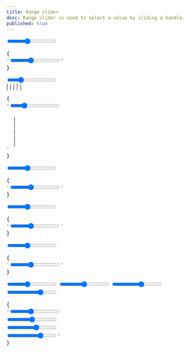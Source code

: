 ```yaml
---
title: Range slider
desc: Range slider is used to select a value by sliding a handle.
published: true
---
```


<script>
  import Component from "@components/Component.svelte"
</script>

<Component title="Range">
<input type="range" min="0" max="100" value="40" class="range max-w-xs">
<pre slot="html">{
`<input type="range" min="0" max="100" value="40" class="range">`
}</pre>
</Component>

<Component title="With steps and measure">
<input type="range" min="0" max="100" value="25" class="range max-w-xs" step="25">
<div class="w-full flex justify-between text-xs px-2 max-w-xs">
  <span>|</span>
  <span>|</span>
  <span>|</span>
  <span>|</span>
  <span>|</span>
</div>
<pre slot="html">{
`<input type="range" min="0" max="100" value="25" class="range" step="25">
<div class="w-full flex justify-between text-xs px-2">
  <span>|</span>
  <span>|</span>
  <span>|</span>
  <span>|</span>
  <span>|</span>
</div>`
}</pre>
</Component>

<Component title="Primary color">
<input type="range" min="0" max="100" value="40" class="range range-primary max-w-xs">
<pre slot="html">{
`<input type="range" min="0" max="100" value="40" class="range range-primary">`
}</pre>
</Component>

<Component title="Secondary color">
<input type="range" min="0" max="100" value="40" class="range range-secondary max-w-xs">
<pre slot="html">{
`<input type="range" min="0" max="100" value="40" class="range range-secondary">`
}</pre>
</Component>

<Component title="Accent color">
<input type="range" min="0" max="100" value="40" class="range range-accent max-w-xs">
<pre slot="html">{
`<input type="range" min="0" max="100" value="40" class="range range-accent">`
}</pre>
</Component>

<Component title="Sizes">
<div class="flex flex-col w-full items-center gap-4">
  <input type="range" min="0" max="100" value="40" class="range range-xs max-w-xs"> 
  <input type="range" min="0" max="100" value="50" class="range range-sm max-w-xs"> 
  <input type="range" min="0" max="100" value="60" class="range range-md max-w-xs"> 
  <input type="range" min="0" max="100" value="70" class="range range-lg max-w-xs">
</div>
<pre slot="html">{
`<input type="range" min="0" max="100" value="40" class="range range-xs"> 
<input type="range" min="0" max="100" value="50" class="range range-sm"> 
<input type="range" min="0" max="100" value="60" class="range range-md"> 
<input type="range" min="0" max="100" value="70" class="range range-lg">`
}</pre>
</Component>
